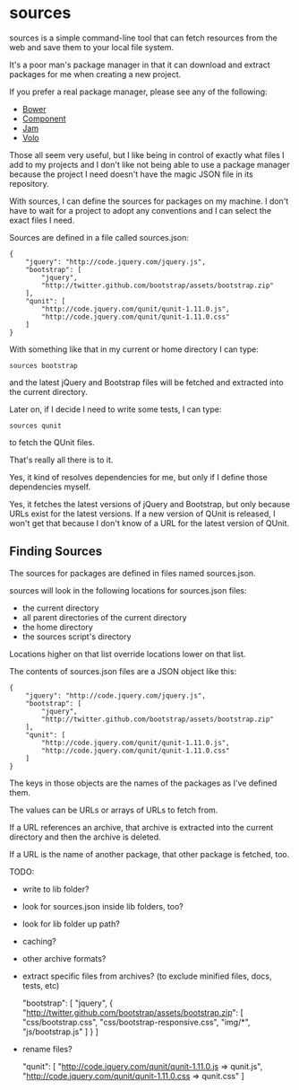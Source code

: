 sources
=======

sources is a simple command-line tool that can fetch resources from the web and
save them to your local file system.

It's a poor man's package manager in that it can download and extract packages
for me when creating a new project.

If you prefer a real package manager, please see any of the following:

- [Bower](http://twitter.github.com/bower/)
- [Component](https://github.com/component/component)
- [Jam](http://jamjs.org/)
- [Volo](http://volojs.org/)

Those all seem very useful, but I like being in control of exactly what files I
add to my projects and I don't like not being able to use a package manager
because the project I need doesn't have the magic JSON file in its repository.

With sources, I can define the sources for packages on my machine. I don't have
to wait for a project to adopt any conventions and I can select the exact files
I need.

Sources are defined in a file called sources.json:

    {
        "jquery": "http://code.jquery.com/jquery.js",
        "bootstrap": [
            "jquery",
            "http://twitter.github.com/bootstrap/assets/bootstrap.zip"
        ],
        "qunit": [
            "http://code.jquery.com/qunit/qunit-1.11.0.js",
            "http://code.jquery.com/qunit/qunit-1.11.0.css"
        ]
    }

With something like that in my current or home directory I can type:

    sources bootstrap

and the latest jQuery and Bootstrap files will be fetched and extracted into
the current directory.

Later on, if I decide I need to write some tests, I can type:

    sources qunit

to fetch the QUnit files.

That's really all there is to it.

Yes, it kind of resolves dependencies for me, but only if I define those
dependencies myself.

Yes, it fetches the latest versions of jQuery and Bootstrap, but only because
URLs exist for the latest versions. If a new version of QUnit is released, I
won't get that because I don't know of a URL for the latest version of QUnit.

Finding Sources
---------------

The sources for packages are defined in files named sources.json.

sources will look in the following locations for sources.json files:

- the current directory
- all parent directories of the current directory
- the home directory
- the sources script's directory

Locations higher on that list override locations lower on that list.

The contents of sources.json files are a JSON object like this:

    {
        "jquery": "http://code.jquery.com/jquery.js",
        "bootstrap": [
            "jquery",
            "http://twitter.github.com/bootstrap/assets/bootstrap.zip"
        ],
        "qunit": [
            "http://code.jquery.com/qunit/qunit-1.11.0.js",
            "http://code.jquery.com/qunit/qunit-1.11.0.css"
        ]
    }

The keys in those objects are the names of the packages as I've defined them.

The values can be URLs or arrays of URLs to fetch from.

If a URL references an archive, that archive is extracted into the current
directory and then the archive is deleted.

If a URL is the name of another package, that other package is fetched, too.

TODO:

- write to lib folder?
- look for sources.json inside lib folders, too?
- look for lib folder up path?
- caching?
- other archive formats?
- extract specific files from archives? (to exclude minified files, docs, tests, etc)

    "bootstrap": [
        "jquery",
        {
            "http://twitter.github.com/bootstrap/assets/bootstrap.zip": [
                "css/bootstrap.css",
                "css/bootstrap-responsive.css",
                "img/*",
                "js/bootstrap.js"
            ]
        }
    ]

- rename files?

    "qunit": [
        "http://code.jquery.com/qunit/qunit-1.11.0.js => qunit.js",
        "http://code.jquery.com/qunit/qunit-1.11.0.css => qunit.css"
    ]

